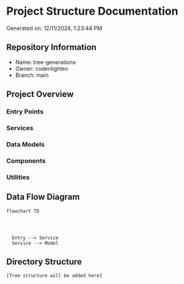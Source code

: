 # Project Structure Documentation
Generated on: 12/11/2024, 1:23:44 PM

## Repository Information
- Name: tree-generations
- Owner: codenlighten
- Branch: main

## Project Overview

### Entry Points


### Services


### Data Models


### Components


### Utilities


## Data Flow Diagram
```mermaid
flowchart TD
  
  
  
  
  Entry --> Service
  Service --> Model
```

## Directory Structure
```
[Tree structure will be added here]
```

